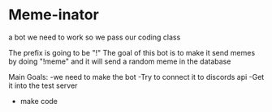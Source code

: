 # Meme-inator
a bot we need to work so we pass our coding class

The prefix is going to be "!"
The goal of this bot is to make it send memes by doing "!meme"
and it will send a random meme in the database

Main Goals:
-we need to make the bot
-Try to connect it to discords api
-Get it into the test server
- make code


